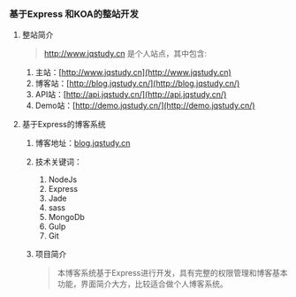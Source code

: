 ### 基于Express 和KOA的整站开发
1. 整站简介
    > http://www.jqstudy.cn 是个人站点，其中包含:
    
    1. 主站：[http://www.jqstudy.cn](http://www.jqstudy.cn)
    2. 博客站：[http://blog.jqstudy.cn/](http://blog.jqstudy.cn/)
    3. API站：[http://api.jqstudy.cn/](http://api.jqstudy.cn/)
    4. Demo站：[http://demo.jqstudy.cn/](http://demo.jqstudy.cn/)
2. 基于Express的博客系统
    
    1. 博客地址：[blog.jqstudy.cn](http://blog.jqstudy.cn/)
    2. 技术关键词：
        
        1. NodeJs
        2. Express
        3. Jade
        4. sass
        5. MongoDb
        6. Gulp
        7. Git
    3. 项目简介
    
        > 本博客系统基于Express进行开发，具有完整的权限管理和博客基本功能，界面简介大方，比较适合做个人博客系统。
        
    